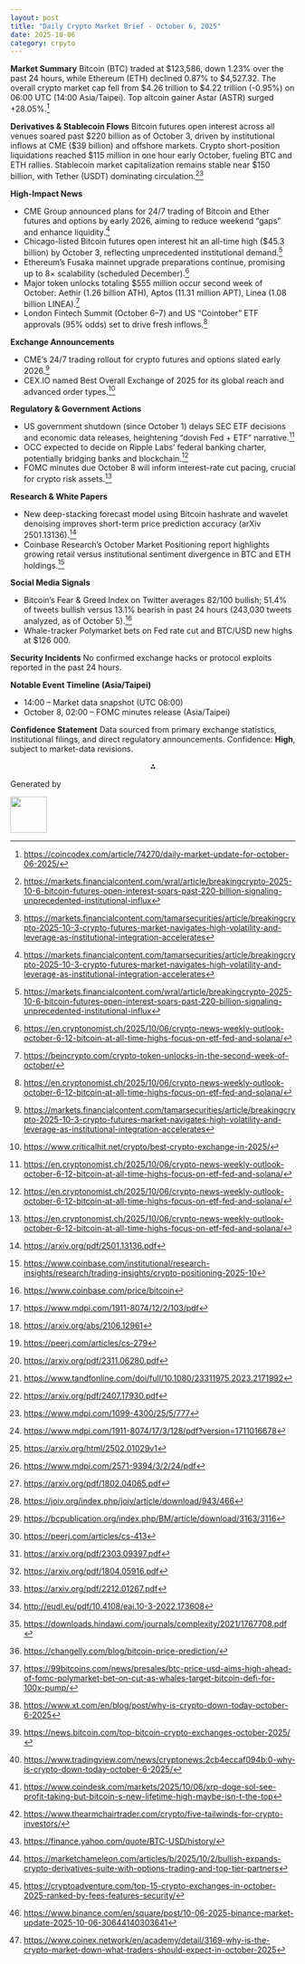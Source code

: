 ```yaml
---
layout: post
title: "Daily Crypto Market Brief - October 6, 2025"
date: 2025-10-06
category: crpyto
---
```


**Market Summary**
Bitcoin (BTC) traded at \$123,586, down 1.23% over the past 24 hours, while Ethereum (ETH) declined 0.87% to \$4,527.32. The overall crypto market cap fell from \$4.26 trillion to \$4.22 trillion (-0.95%) on 06:00 UTC (14:00 Asia/Taipei). Top altcoin gainer Astar (ASTR) surged +28.05%.[^1]

**Derivatives \& Stablecoin Flows**
Bitcoin futures open interest across all venues soared past \$220 billion as of October 3, driven by institutional inflows at CME (\$39 billion) and offshore markets. Crypto short-position liquidations reached \$115 million in one hour early October, fueling BTC and ETH rallies. Stablecoin market capitalization remains stable near \$150 billion, with Tether (USDT) dominating circulation.[^2][^3]

**High-Impact News**

- CME Group announced plans for 24/7 trading of Bitcoin and Ether futures and options by early 2026, aiming to reduce weekend “gaps” and enhance liquidity.[^3]
- Chicago-listed Bitcoin futures open interest hit an all-time high (\$45.3 billion) by October 3, reflecting unprecedented institutional demand.[^2]
- Ethereum’s Fusaka mainnet upgrade preparations continue, promising up to 8× scalability (scheduled December).[^4]
- Major token unlocks totaling \$555 million occur second week of October: Aethir (1.26 billion ATH), Aptos (11.31 million APT), Linea (1.08 billion LINEA).[^5]
- London Fintech Summit (October 6–7) and US “Cointober” ETF approvals (95% odds) set to drive fresh inflows.[^4]

**Exchange Announcements**

- CME’s 24/7 trading rollout for crypto futures and options slated early 2026.[^3]
- CEX.IO named Best Overall Exchange of 2025 for its global reach and advanced order types.[^6]

**Regulatory \& Government Actions**

- US government shutdown (since October 1) delays SEC ETF decisions and economic data releases, heightening “dovish Fed + ETF” narrative.[^4]
- OCC expected to decide on Ripple Labs’ federal banking charter, potentially bridging banks and blockchain.[^4]
- FOMC minutes due October 8 will inform interest-rate cut pacing, crucial for crypto risk assets.[^4]

**Research \& White Papers**

- New deep-stacking forecast model using Bitcoin hashrate and wavelet denoising improves short-term price prediction accuracy (arXiv 2501.13136).[^7]
- Coinbase Research’s October Market Positioning report highlights growing retail versus institutional sentiment divergence in BTC and ETH holdings.[^8]

**Social Media Signals**

- Bitcoin’s Fear \& Greed Index on Twitter averages 82/100 bullish; 51.4% of tweets bullish versus 13.1% bearish in past 24 hours (243,030 tweets analyzed, as of October 5).[^9]
- Whale-tracker Polymarket bets on Fed rate cut and BTC/USD new highs at \$126 000.

**Security Incidents**
No confirmed exchange hacks or protocol exploits reported in the past 24 hours.

**Notable Event Timeline (Asia/Taipei)**

- 14:00 – Market data snapshot (UTC 06:00)
- October 8, 02:00 – FOMC minutes release (Asia/Taipei)

**Confidence Statement**
Data sourced from primary exchange statistics, institutional filings, and direct regulatory announcements. Confidence: **High**, subject to market-data revisions.
<span style="display:none">[^10][^11][^12][^13][^14][^15][^16][^17][^18][^19][^20][^21][^22][^23][^24][^25][^26][^27][^28][^29][^30][^31][^32][^33][^34][^35][^36][^37][^38][^39][^40]</span>

<div align="center">⁂</div>

[^1]: https://coincodex.com/article/74270/daily-market-update-for-october-06-2025/

[^2]: https://markets.financialcontent.com/wral/article/breakingcrypto-2025-10-6-bitcoin-futures-open-interest-soars-past-220-billion-signaling-unprecedented-institutional-influx

[^3]: https://markets.financialcontent.com/tamarsecurities/article/breakingcrypto-2025-10-3-crypto-futures-market-navigates-high-volatility-and-leverage-as-institutional-integration-accelerates

[^4]: https://en.cryptonomist.ch/2025/10/06/crypto-news-weekly-outlook-october-6-12-bitcoin-at-all-time-highs-focus-on-etf-fed-and-solana/

[^5]: https://beincrypto.com/crypto-token-unlocks-in-the-second-week-of-october/

[^6]: https://www.criticalhit.net/crypto/best-crypto-exchange-in-2025/

[^7]: https://arxiv.org/pdf/2501.13136.pdf

[^8]: https://www.coinbase.com/institutional/research-insights/research/trading-insights/crypto-positioning-2025-10

[^9]: https://www.coinbase.com/price/bitcoin

[^10]: https://www.mdpi.com/1911-8074/12/2/103/pdf

[^11]: https://arxiv.org/abs/2106.12961

[^12]: https://peerj.com/articles/cs-279

[^13]: https://arxiv.org/pdf/2311.06280.pdf

[^14]: https://www.tandfonline.com/doi/full/10.1080/23311975.2023.2171992

[^15]: https://arxiv.org/pdf/2407.17930.pdf

[^16]: https://www.mdpi.com/1099-4300/25/5/777

[^17]: https://www.mdpi.com/1911-8074/17/3/128/pdf?version=1711016678

[^18]: https://arxiv.org/html/2502.01029v1

[^19]: https://www.mdpi.com/2571-9394/3/2/24/pdf

[^20]: https://arxiv.org/pdf/1802.04065.pdf

[^21]: https://joiv.org/index.php/joiv/article/download/943/466

[^22]: https://bcpublication.org/index.php/BM/article/download/3163/3116

[^23]: https://peerj.com/articles/cs-413

[^24]: https://arxiv.org/pdf/2303.09397.pdf

[^25]: https://arxiv.org/pdf/1804.05916.pdf

[^26]: https://arxiv.org/pdf/2212.01267.pdf

[^27]: http://eudl.eu/pdf/10.4108/eai.10-3-2022.173608

[^28]: https://downloads.hindawi.com/journals/complexity/2021/1767708.pdf

[^29]: https://changelly.com/blog/bitcoin-price-prediction/

[^30]: https://99bitcoins.com/news/presales/btc-price-usd-aims-high-ahead-of-fomc-polymarket-bet-on-cut-as-whales-target-bitcoin-defi-for-100x-pump/

[^31]: https://www.xt.com/en/blog/post/why-is-crypto-down-today-october-6-2025

[^32]: https://news.bitcoin.com/top-bitcoin-crypto-exchanges-october-2025/

[^33]: https://www.tradingview.com/news/cryptonews:2cb4eccaf094b:0-why-is-crypto-down-today-october-6-2025/

[^34]: https://www.coindesk.com/markets/2025/10/06/xrp-doge-sol-see-profit-taking-but-bitcoin-s-new-lifetime-high-maybe-isn-t-the-top

[^35]: https://www.thearmchairtrader.com/crypto/five-tailwinds-for-crypto-investors/

[^36]: https://finance.yahoo.com/quote/BTC-USD/history/

[^37]: https://marketchameleon.com/articles/b/2025/10/2/bullish-expands-crypto-derivatives-suite-with-options-trading-and-top-tier-partners

[^38]: https://cryptoadventure.com/top-15-crypto-exchanges-in-october-2025-ranked-by-fees-features-security/

[^39]: https://www.binance.com/en/square/post/10-06-2025-binance-market-update-2025-10-06-30644140303641

[^40]: https://www.coinex.network/en/academy/detail/3169-why-is-the-crypto-market-down-what-traders-should-expect-in-october-2025

Generated by

<img src="https://r2cdn.perplexity.ai/pplx-full-logo-primary-dark%402x.png" style="height:64px;margin-right:32px"/>